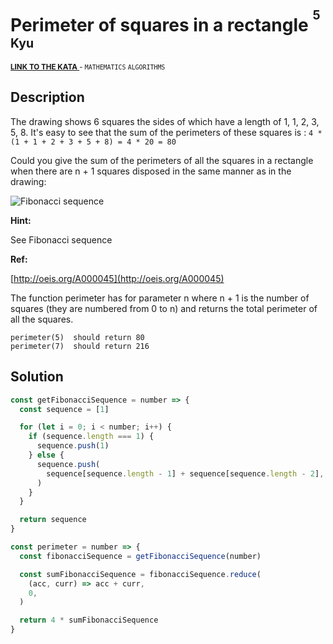 <h1>Perimeter of squares in a rectangle <sup><sup>5 Kyu</sup></sup></h1>

<sup>
  <a href="https://www.codewars.com/kata/559a28007caad2ac4e000083">
    <strong>LINK TO THE KATA</strong>
  </a> - <code>MATHEMATICS</code> <code>ALGORITHMS</code>
</sup>

## Description

The drawing shows 6 squares the sides of which have a length of 1, 1, 2, 3, 5, 8. It's easy to see that the sum of the perimeters of these squares is : `4 * (1 + 1 + 2 + 3 + 5 + 8) = 4 * 20 = 80`

Could you give the sum of the perimeters of all the squares in a rectangle when there are n + 1 squares disposed in the same manner as in the drawing:

![Fibonacci sequence](http://i.imgur.com/EYcuB1wm.jpg)

**Hint:**

See Fibonacci sequence

**Ref:**

[http://oeis.org/A000045](http://oeis.org/A000045)

The function perimeter has for parameter n where n + 1 is the number of squares (they are numbered from 0 to n) and returns the total perimeter of all the squares.

```
perimeter(5)  should return 80
perimeter(7)  should return 216
```

## Solution

```javascript
const getFibonacciSequence = number => {
  const sequence = [1]

  for (let i = 0; i < number; i++) {
    if (sequence.length === 1) {
      sequence.push(1)
    } else {
      sequence.push(
        sequence[sequence.length - 1] + sequence[sequence.length - 2],
      )
    }
  }

  return sequence
}

const perimeter = number => {
  const fibonacciSequence = getFibonacciSequence(number)

  const sumFibonacciSequence = fibonacciSequence.reduce(
    (acc, curr) => acc + curr,
    0,
  )

  return 4 * sumFibonacciSequence
}
```
